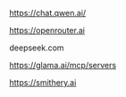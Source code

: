 
https://chat.qwen.ai/

https://openrouter.ai

deepseek.com

https://glama.ai/mcp/servers

https://smithery.ai